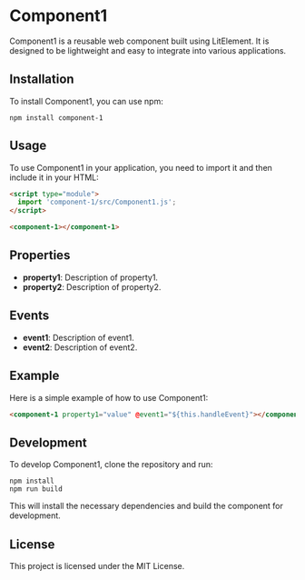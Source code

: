 # Component1

Component1 is a reusable web component built using LitElement. It is designed to be lightweight and easy to integrate into various applications.

## Installation

To install Component1, you can use npm:

```
npm install component-1
```

## Usage

To use Component1 in your application, you need to import it and then include it in your HTML:

```html
<script type="module">
  import 'component-1/src/Component1.js';
</script>

<component-1></component-1>
```

## Properties

- **property1**: Description of property1.
- **property2**: Description of property2.

## Events

- **event1**: Description of event1.
- **event2**: Description of event2.

## Example

Here is a simple example of how to use Component1:

```html
<component-1 property1="value" @event1="${this.handleEvent}"></component-1>
```

## Development

To develop Component1, clone the repository and run:

```
npm install
npm run build
```

This will install the necessary dependencies and build the component for development.

## License

This project is licensed under the MIT License.
